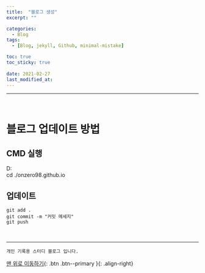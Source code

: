 ```yaml
---
title:  "블로그 생성" 
excerpt: ""

categories:
  - Blog
tags:
  - [Blog, jekyll, Github, minimal-mistake]

toc: true
toc_sticky: true
 
date: 2021-02-27
last_modified_at:
---
```


---
<br>

# 블로그 업데이트 방법

## CMD 실행

D:    
cd ./onzero98.github.io    
 
## 업데이트 

```
git add .
git commit -m "커밋 메세지"
git push
```

<br>

***
    개인 기록용 스터디 블로그 입니다.

[맨 위로 이동하기](#){: .btn .btn--primary }{: .align-right}